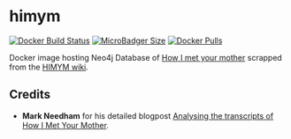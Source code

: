 # himym
[![Docker Build Status](https://img.shields.io/docker/build/syedhassaanahmed/neo4j-himym.svg?logo=docker)](https://hub.docker.com/r/syedhassaanahmed/neo4j-himym/builds/) [![MicroBadger Size](https://img.shields.io/microbadger/image-size/syedhassaanahmed/neo4j-himym.svg?logo=docker)](https://hub.docker.com/r/syedhassaanahmed/neo4j-himym/tags/) [![Docker Pulls](https://img.shields.io/docker/pulls/syedhassaanahmed/neo4j-himym.svg?logo=docker)](https://hub.docker.com/r/syedhassaanahmed/neo4j-himym/)

Docker image hosting Neo4j Database of [How I met your mother](https://www.imdb.com/title/tt0460649/) scrapped from the [HIMYM wiki](https://how-i-met-your-mother.fandom.com/wiki/How_I_Met_Your_Mother_Wiki).

## Credits
- **Mark Needham** for his detailed blogpost [Analysing the transcripts of How I Met Your Mother](https://markhneedham.com/blog/2015/01/10/python-nltkneo4j-analysing-the-transcripts-of-how-i-met-your-mother/).